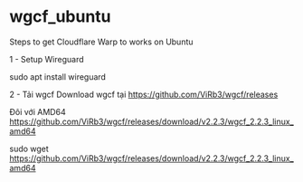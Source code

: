 # wgcf_ubuntu

Steps to get Cloudflare Warp to works on Ubuntu

1 - Setup Wireguard

sudo apt install wireguard

2 - Tải wgcf
Download wgcf tại https://github.com/ViRb3/wgcf/releases

Đôi với AMD64
https://github.com/ViRb3/wgcf/releases/download/v2.2.3/wgcf_2.2.3_linux_amd64

sudo wget https://github.com/ViRb3/wgcf/releases/download/v2.2.3/wgcf_2.2.3_linux_amd64

